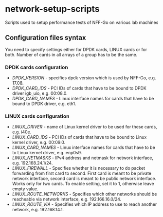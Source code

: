 # network-setup-scripts
Scripts used to setup performance tests of NFF-Go on various lab machines

## Configuration files syntax

You need to specify settings either for DPDK cards, LINUX cards or for
both. Number of cards in all arrays of a group has to be the
same.

### DPDK cards configuration
- *DPDK_VERSION* - specifies dpdk version which is used by NFF-Go,
e.g. 17.08.
- *DPDK_CARD_IDS* - PCI IDs of cards that have to be bound to DPDK
driver igb_uio, e.g. 00:08.0.
- *DPDK_CARD_NAMES* - Linux interface names for cards that have to be
bound to DPDK driver, e.g. eth1.

### LINUX cards configuration
- *LINUX_DRIVER* - name of Linux kernel driver to be used for these
cards, e.g. i40e.
- *LINUX_CARD_IDS* - PCI IDs of cards that have to be bound to Linux
kernel driver, e.g. 00:09.0.
- *LINUX_CARD_NAMES* - Linux interface names for cards that have to be
to Linux kernel driver, e.g. enp0s9.
- *LINUX_NETMASKS* - IPv4 address and netmask for network interface,
e.g. 192.168.24.1/24.
- *LINUX_FIREWALL* - Specifies whether it is necessary to do packet
forwarding from first card to second. First card is meant to be
private network interface, second card is meant to be public network
interface. Works only for two cards. To enable setting, set it to 1,
otherwise leave empty value.
- *LINUX_ROUTE_NETWORKS* - Specifies which other networks should be
reacheable via network interface, e.g. 192.168.16.0/24.
- *LINUX_ROUTE_VIA* - Specifies which IP address to use to reach another
network, e.g. 192.168.14.1.
